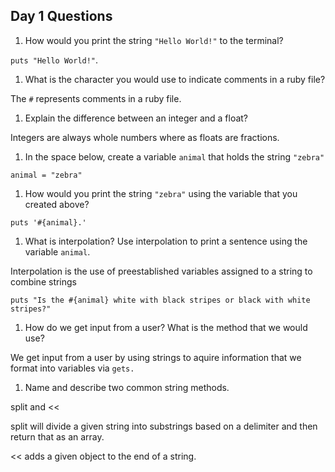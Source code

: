 ## Day 1 Questions

1. How would you print the string `"Hello World!"` to the terminal?

`puts "Hello World!"`.

1. What is the character you would use to indicate comments in a ruby file?

The ``#`` represents comments in a ruby file.

1. Explain the difference between an integer and a float?

Integers are always whole numbers where as floats are fractions.

1. In the space below, create a variable `animal` that holds the string `"zebra"`

`animal = "zebra"`

1. How would you print the string `"zebra"` using the variable that you created above?

`puts '#{animal}.'`

1. What is interpolation? Use interpolation to print a sentence using the variable `animal`.

Interpolation is the use of preestablished variables assigned to a string to combine strings

`puts "Is the #{animal} white with black stripes or black with white stripes?"`

1. How do we get input from a user? What is the method that we would use?

We get input from a user by using strings to aquire information that we format into variables via `gets.`

1. Name and describe two common string methods.

split and <<

split will divide a given string into substrings based on a delimiter and then return that as an array.

<< adds a given object to the end of a string.
